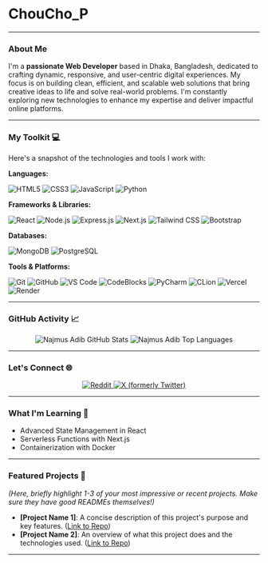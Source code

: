 # ChouCho_P

---

### About Me

I'm a **passionate Web Developer** based in Dhaka, Bangladesh, dedicated to crafting dynamic, responsive, and user-centric digital experiences. My focus is on building clean, efficient, and scalable web solutions that bring creative ideas to life and solve real-world problems. I'm constantly exploring new technologies to enhance my expertise and deliver impactful online platforms.

---

### My Toolkit 💻

Here's a snapshot of the technologies and tools I work with:

**Languages:**

<p>
  <img src="https://img.shields.io/badge/HTML5-E34F26?style=for-the-badge&logo=html5&logoColor=white" alt="HTML5" />
  <img src="https://img.shields.io/badge/CSS3-1572B6?style=for-the-badge&logo=css3&logoColor=white" alt="CSS3" />
  <img src="https://img.shields.io/badge/JavaScript-F7DF1E?style=for-the-badge&logo=javascript&logoColor=black" alt="JavaScript" />
  <img src="https://img.shields.io/badge/Python-3776AB?style=for-the-badge&logo=python&logoColor=white" alt="Python" />
</p>

**Frameworks & Libraries:**

<p>
  <img src="https://img.shields.io/badge/React-61DAFB?style=for-the-badge&logo=react&logoColor=black" alt="React" />
  <img src="https://img.shields.io/badge/Node.js-339933?style=for-the-badge&logo=node.js&logoColor=white" alt="Node.js" />
  <img src="https://img.shields.io/badge/Express.js-000000?style=for-the-badge&logo=express&logoColor=white" alt="Express.js" />
  <img src="https://img.shields.io/badge/Next.js-000000?style=for-the-badge&logo=next.js&logoColor=white" alt="Next.js" />
  <img src="https://img.shields.io/badge/Tailwind_CSS-38B2AC?style=for-the-badge&logo=tailwind-css&logoColor=white" alt="Tailwind CSS" />
  <img src="https://img.shields.io/badge/Bootstrap-7952B3?style=for-the-badge&logo=bootstrap&logoColor=white" alt="Bootstrap" />
</p>

**Databases:**

<p>
  <img src="https://img.shields.io/badge/MongoDB-47A248?style=for-the-badge&logo=mongodb&logoColor=white" alt="MongoDB" />
  <img src="https://img.shields.io/badge/PostgreSQL-316192?style=for-the-badge&logo=postgresql&logoColor=white" alt="PostgreSQL" />
</p>

**Tools & Platforms:**

<p>
  <img src="https://img.shields.io/badge/Git-F05032?style=for-the-badge&logo=git&logoColor=white" alt="Git" />
  <img src="https://img.shields.io/badge/GitHub-181717?style=for-the-badge&logo=github&logoColor=white" alt="GitHub" />
  <img src="https://img.shields.io/badge/VS_Code-007ACC?style=for-the-badge&logo=visual-studio-code&logoColor=white" alt="VS Code" />
  <img src="https://img.shields.io/badge/CodeBlocks-007ACC?style=for-the-badge&logo=codeblocks&logoColor=white" alt="CodeBlocks" />
  <img src="https://img.shields.io/badge/PyCharm-000000?style=for-the-badge&logo=pycharm&logoColor=white" alt="PyCharm" />
  <img src="https://img.shields.io/badge/CLion-000000?style=for-the-badge&logo=clion&logoColor=white" alt="CLion" />
  <img src="https://img.shields.io/badge/Vercel-000000?style=for-the-badge&logo=vercel&logoColor=white" alt="Vercel" />
  <img src="https://img.shields.io/badge/Render-46E3B7?style=for-the-badge&logo=render&logoColor=white" alt="Render" />
</p>

---

### GitHub Activity 📈

<div align="center">
  <img src="https://github-readme-stats.vercel.app/api?username=NajmusAdib&show_icons=true&theme=dark&include_all_commits=true&count_private=true" alt="Najmus Adib GitHub Stats" />
  <img src="https://github-readme-stats.vercel.app/api/top-langs/?username=NajmusAdib&layout=compact&theme=dark" alt="Najmus Adib Top Languages" />
</div>

---

### Let's Connect 🌐

<p align="center">
  <a href="https://www.reddit.com/user/YOUR_REDDIT_USERNAME" target="_blank"> <img src="https://img.shields.io/badge/Reddit-FF4500?style=for-the-badge&logo=reddit&logoColor=white" alt="Reddit" />
  </a>
  <a href="https://twitter.com/YOUR_X_USERNAME" target="_blank"> <img src="https://img.shields.io/badge/X-000000?style=for-the-badge&logo=x&logoColor=white" alt="X (formerly Twitter)" />
  </a>
</p>

---

### What I'm Learning 🌱

* Advanced State Management in React
* Serverless Functions with Next.js
* Containerization with Docker

---

### Featured Projects 🚀

*(Here, briefly highlight 1-3 of your most impressive or recent projects. Make sure they have good READMEs themselves!)*

* **[Project Name 1]**: A concise description of this project's purpose and key features. ([Link to Repo](https://github.com/NajmusAdib/your-repo-name-1))
* **[Project Name 2]**: An overview of what this project does and the technologies used. ([Link to Repo](https://github.com/NajmusAdib/your-repo-name-2))

---
